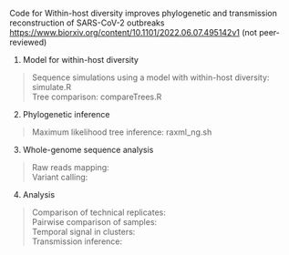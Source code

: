 Code for Within-host diversity improves phylogenetic and transmission reconstruction of SARS-CoV-2 outbreaks
https://www.biorxiv.org/content/10.1101/2022.06.07.495142v1 (not peer-reviewed)

1. Model for within-host diversity
> Sequence simulations using a model with within-host diversity: simulate.R <br/>
> Tree comparison: compareTrees.R<br/>

2. Phylogenetic inference
> Maximum likelihood tree inference: raxml_ng.sh <br/>

3. Whole-genome sequence analysis
> Raw reads mapping: <br/>
> Variant calling: <br/>

4. Analysis
> Comparison of technical replicates: <br/>
> Pairwise comparison of samples: <br/>
> Temporal signal in clusters: <br/>
> Transmission inference: <br/>
